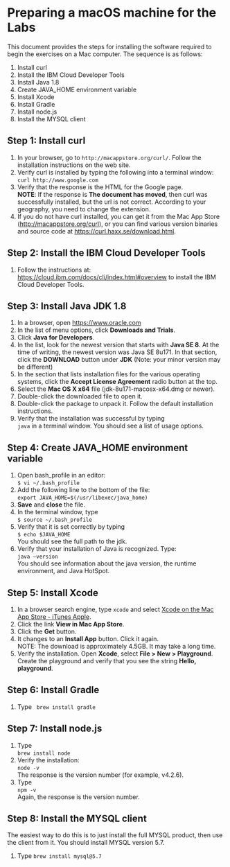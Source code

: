 # Preparing a macOS machine for the Labs
This document provides the steps for installing the software required to begin the exercises on a Mac computer. The sequence is as follows:  
1. Install curl  
2. Install the IBM Cloud Developer Tools
3. Install Java 1.8  
4. Create JAVA_HOME environment variable
5. Install Xcode  
6. Install Gradle  
7. Install node.js   
8. Install the MYSQL client

## Step 1: Install curl
1. In your browser, go to `http://macappstore.org/curl/`. Follow the installation instructions on the web site.
2. Verify curl is installed by typing the following into a terminal window:
`curl http://www.google.com`
3. Verify that the response is the HTML for the Google page.  
**NOTE**: If the response is __The document has moved__, then curl was successfully installed, but the url is not correct. According to your geography, you need to change the extension.
4. If you do not have curl installed, you can get it from the Mac App Store (http://macappstore.org/curl), or you can find various version binaries and source code at https://curl.haxx.se/download.html.

## Step 2: Install the IBM Cloud Developer Tools

1. Follow the instructions at: 
https://cloud.ibm.com/docs/cli/index.html#overview
to install the IBM Cloud Developer Tools.

## Step 3: Install Java JDK 1.8
1. In a browser, open https://www.oracle.com
2. In the list of menu options, click __Downloads and Trials__.
3. Click __Java for Developers__.
4. In the list, look for the newest version that starts with __Java SE 8__. At the time of writing, the newest version was Java SE 8u171. In that section, click the __DOWNLOAD__ button under __JDK__ (Note: your minor version may be different)
5. In the section that lists installation files for the various operating systems, click the __Accept License Agreement__ radio button at the top.
6. Select the __Mac OS X x64__ file (jdk-8u171-macosx-x64.dmg or newer).  
7. Double-click the downloaded file to open it.
8. Double-click the package to unpack it. Follow the default installation instructions.
9. Verify that the installation was successful by typing  
`java` in a terminal window.
You should see a list of usage options.

## Step 4: Create JAVA_HOME environment variable
1. Open bash_profile in an editor:  
`$ vi ~/.bash_profile`
2. Add the following line to the bottom of the file:  
`export JAVA_HOME=$(/usr/libexec/java_home)`
3. __Save__ and __close__ the file.  
4. In the terminal window, type  
`$ source ~/.bash_profile`
5. Verify that it is set correctly by typing  
`$ echo $JAVA_HOME`  
You should see the full path to the jdk.
6. Verify that your installation of Java is recognized. Type:  
`java –version`  
You should see information about the java version, the runtime environment, and Java HotSpot.

## Step 5: Install Xcode
1. In a browser search engine, type `xcode` and select [Xcode on the Mac App Store - iTunes Apple]( https://itunes.apple.com/ca/app/xcode/id497799835?mt=12).  
2. Click the link __View in Mac App Store__.
3. Click the __Get__ button.
4. It changes to an __Install App__ button. Click it again.  
NOTE: The download is approximately 4.5GB. It may take a long time.
5. Verify the installation. Open __Xcode__, select __File > New > Playground__. Create the playground and verify that you see the string __Hello, playground__.

## Step 6: Install Gradle
1. Type
` brew install gradle`

## Step 7: Install node.js
1. Type   
	`brew install node `
2. Verify the installation:  
`node -v`  
The response is the version number (for example, v4.2.6).
3. Type  
`npm -v`  
Again, the response is the version number.

## Step 8: Install the MYSQL client
The easiest way to do this is to just install the full MYSQL product, then use the client from it. You should install MYSQL version 5.7.
1. Type
`brew install mysql@5.7`
